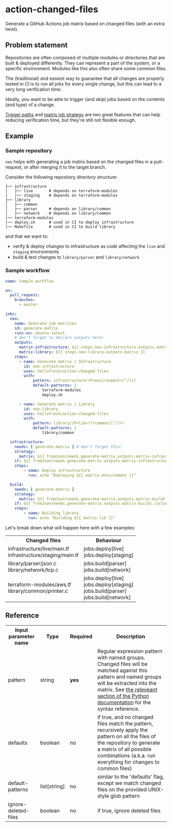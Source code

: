 # action-changed-files

Generate a GitHub Actions job matrix based on changed files (with an extra twist).

## Problem statement

Repositories are often composed of multiple modules or directories that are built & deployed differently. They can represent a part of the system, or a specific environment. Modules like this also often share some common files.

The (traditional) and easiest way to guarantee that all changes are properly tested in CI is to run all jobs for every single change, but this can lead to a very long verification time.

Ideally, you want to be able to trigger (and skip) jobs based on the contents (and type) of a change.

[Trigger paths](https://docs.github.com/en/actions/learn-github-actions/workflow-syntax-for-github-actions#example-including-paths) and [matrix job strategy](https://docs.github.com/en/actions/learn-github-actions/workflow-syntax-for-github-actions#jobsjob_idstrategymatrix) are two great features that can help reducing verification time, but they're still not flexible enough.

## Example

### Sample repository

`neo` helps with generating a job matrix based on the changed files in a pull-request, or after merging it to the target branch.

Consider the following repository directory structure:

```
├── infrastructure
│   ├── live       # depends on terraform-modules
|   |── staging    # depends on terraform-modules
├── library
│   ├── common
│   ├── parser     # depends on library/common
│   ├── network    # depends on library/common
|── terraform-modules
|── deploy.sh      # used in CI to deploy infrastructure
|── Makefile       # used in CI to build library
```

and that we want to:

* verify & deploy changes to infrastructure as code affecting the `live` and `staging` environments
* build & test changes to `library/parser` and `library/network`

### Sample workflow

```yaml
name: Sample workflow

on:
  pull_request:
    branches:
      - master

jobs:
  neo:
    name: Generate job matrices
    id: generate-matrix
    runs-on: ubuntu-latest
    # don't forget to declare outputs here!
    outputs:
      matrix-infrastructure: ${{ steps.neo-infrastructure.outputs.matrix }}
      matrix-library: ${{ steps.neo-library.outputs.matrix }}
    steps:
      - name: Generate matrix | Infrastructure
        id: neo-infrastructure
        uses: hellofresh/action-changed-files
        with:
            pattern: infrastructure/(P<environment>[^/]+)
            default-patterns: |
                terraform-modules
                deploy.sh

      - name: Generate matrix | Library
        id: neo-library
        uses: hellofresh/action-changed-files
        with:
            pattern: library/(P<lib>(?!common)[^/]+)
            default-patterns: |
                library/common

  infrastructure:
    needs: [ generate-matrix ] # don't forget this!
    strategy:
      matrix: ${{ fromJson(needs.generate-matrix.outputs.matrix-infrastructure) }}
    if: ${{ fromJson(needs.generate-matrix.outputs.matrix-infrastructure).include[0] }} # skip if the matrix is empty!
    steps:
        - name: Deploy infrastructure
          run: echo "Deploying ${{ matrix.environment }}"

  build:
    needs: [ generate-matrix ]
    strategy:
      matrix: ${{ fromJson(needs.generate-matrix.outputs.matrix-build) }}
    if: ${{ fromJson(needs.generate-matrix.outputs.matrix-build).include[0] }}
    steps:
        - name: Building library
          run: echo "Building ${{ matrix.lib }}"
```

Let's break down what will happen here with a few examples:

<table>
    <tr>
        <th>Changed files</th>
        <th>Behaviour</th>
    </tr>
    <tr>
        <td>
            infrastructure/live/main.tf<br>
            infrastructure/staging/main.tf<br>
        </td>
         <td>
            jobs.deploy[live]<br>
            jobs.deploy[staging]<br>
        </td>
    </tr>
    <tr>
        <td>
            library/parser/json.c<br>
            library/network/tcp.c<br>
        </td>
         <td>
            jobs.build[parser]<br>
            jobs.build[network]<br>
        </td>
    </tr>
    <tr>
        <td>
            terraform-modules/aws.tf<br>
            library/common/printer.c<br>
        </td>
         <td>
            jobs.deploy[live]<br>
            jobs.deploy[staging]<br>
            jobs.build[parser]<br>
            jobs.build[network]<br>
        </td>
    </tr>
</table>

## Reference

<table>
    <tr>
        <th width="20%">Input parameter name</th>
        <th>Type</th>
        <th>Required</th>
        <th>Description</th>
    </tr>
    <tr>
        <td>pattern</td>
        <td>string</td>
        <td><b>yes</b></td>
        <td>
            Regular expression pattern with named groups. Changed files will be matched against this pattern and named groups will be extracted into the matrix. See <a href="https://docs.python.org/3/howto/regex.html#non-capturing-and-named-groups">the releveant section of the Python documentation</a> for the syntax reference.
        </td>
    </tr>
    <tr>
        <td>defaults</td>
        <td>boolean</td>
        <td>no</td>
        <td>
            if true, and no changed files match the pattern, recursively apply the pattern on all the files of the repository to generate a matrix of all possible combinations (a.k.a. run everything for changes to common files)
        </td>
    </tr>
    <tr>
        <td>default-patterns</td>
        <td>list[string]</td>
        <td>no</td>
        <td>
            similar to the 'defaults' flag, except we match changed files on the provided UNIX-style glob pattern
        </td>
    </tr>
    <tr>
        <td>ignore-deleted-files</td>
        <td>boolean</td>
        <td>no</td>
        <td>
            if true, ignore deleted files
        </td>
    </tr>
</table>
